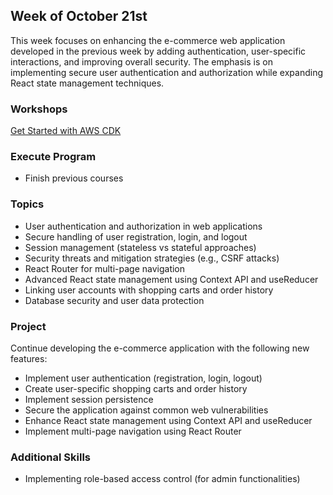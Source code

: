 ## Week of October 21st

This week focuses on enhancing the e-commerce web application developed in the previous week by adding authentication, user-specific interactions, and improving overall security. The emphasis is on implementing secure user authentication and authorization while expanding React state management techniques.

### Workshops

[Get Started with AWS CDK](https://docs.aws.amazon.com/cdk/v2/guide/hello_world.html)

### Execute Program

- Finish previous courses

### Topics

- User authentication and authorization in web applications
- Secure handling of user registration, login, and logout
- Session management (stateless vs stateful approaches)
- Security threats and mitigation strategies (e.g., CSRF attacks)
- React Router for multi-page navigation
- Advanced React state management using Context API and useReducer
- Linking user accounts with shopping carts and order history
- Database security and user data protection

### Project

Continue developing the e-commerce application with the following new features:

- Implement user authentication (registration, login, logout)
- Create user-specific shopping carts and order history
- Implement session persistence
- Secure the application against common web vulnerabilities
- Enhance React state management using Context API and useReducer
- Implement multi-page navigation using React Router

### Additional Skills

- Implementing role-based access control (for admin functionalities)
